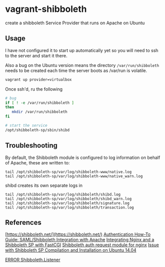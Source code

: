 # vagrant-shibboleth

  create a shibboleth Service Provider that runs on Apache on Ubuntu

## Usage

I have not configured it to start up automatically yet so you will need to
ssh to the server and start it there.

Also a bug on the Ubuntu version means the directory ```/var/run/shibboleth```
needs to be created each time the server boots as /var/run is volatile.

``` bash
vagrant up provider=virtualbox
```

Once ssh'd, ru the following

```bash
# bug
if [ ! -e /var/run/shibboleth ]
then
   mkdir /var/run/shibboleth
fi

# start the service
/opt/shibboleth-sp/sbin/shibd
```

## Troubleshooting
By default, the Shibboleth module is configured to log information on behalf of Apache, these are written to:
```
tail /opt/shibboleth-sp/var/log/shibboleth-www/native.log
tail /opt/shibboleth-sp/var/log/shibboleth-www/native_warn.log
```

shibd creates its own separate logs in
```
tail /opt/shibboleth-sp/var/log/shibboleth/shibd.log        
tail /opt/shibboleth-sp/var/log/shibboleth/shibd_warn.log   
tail /opt/shibboleth-sp/var/log/shibboleth/signature.log    
tail /opt/shibboleth-sp/var/log/shibboleth/transaction.log

```

## References

[https://shibboleth.net/](https://shibboleth.net/)
[Authentication How-To Guide: SAML/Shibboleth Integration with Apache](http://iam.harvard.edu/resources/saml-shibboleth-integration)
[Integrating Nginx and a Shibboleth SP with FastCGI](https://wiki.shibboleth.net/confluence/display/SHIB2/Integrating+Nginx+and+a+Shibboleth+SP+with+FastCGI)
[Shibboleth auth request module for nginx](https://github.com/nginx-shib/nginx-http-shibboleth)
[Issue with Shibboleth SP Compilation and Installation on Ubuntu 14.04](http://stackoverflow.com/questions/28689298/issue-with-shibboleth-sp-compilation-and-installation-on-ubuntu-14-04)

[ERROR Shibboleth.Listener](http://blog.stastnarodina.com/honza-en/spot/shibboleth-ubuntu/)
